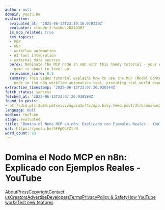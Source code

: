 ```yaml
---
author: null
domain: youtu.be
evaluation:
  evaluated_at: '2025-06-13T23:10:16.070220Z'
  evaluator: claude-3-haiku-20240307
  is_mcp_related: true
  key_topics:
  - MCP
  - n8n
  - workflow automation
  - AI tool integration
  - external data sources
  perex: Dominate the MCP node in n8n with this handy tutorial - your AI integration
    game is about to level up!
  relevance_score: 0.8
  summary: This video tutorial explains how to use the MCP (Model Context Protocol)
    node in the n8n workflow automation tool, providing real-world examples.
extraction_timestamp: '2025-06-13T23:07:26.930544Z'
fetch_status: success
fetched_at: '2025-06-13T23:07:26.930580Z'
found_in_posts:
- at://did:plc:2o64rpmtsnivvvugbsa3nf4c/app.bsky.feed.post/3lrbhnuakws2r
language: null
medium: YouTube
stage: evaluated
title: 'Domina el Nodo MCP en n8n: Explicado con Ejemplos Reales - YouTube'
url: https://youtu.be/hFPpQcYZt-M
word_count: 90
---
```


# Domina el Nodo MCP en n8n: Explicado con Ejemplos Reales - YouTube

[About](https://www.youtube.com/about/)[Press](https://www.youtube.com/about/press/)[Copyright](https://www.youtube.com/about/copyright/)[Contact us](/t/contact_us/)[Creators](https://www.youtube.com/creators/)[Advertise](https://www.youtube.com/ads/)[Developers](https://developers.google.com/youtube)[Terms](/t/terms)[Privacy](/t/privacy)[Policy & Safety](https://www.youtube.com/about/policies/)[How YouTube works](https://www.youtube.com/howyoutubeworks?utm_campaign=ytgen&utm_source=ythp&utm_medium=LeftNav&utm_content=txt&u=https%3A%2F%2Fwww.youtube.com%2Fhowyoutubeworks%3Futm_source%3Dythp%26utm_medium%3DLeftNav%26utm_campaign%3Dytgen)[Test new features](/new)